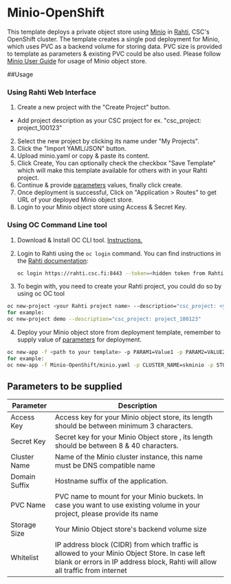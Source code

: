 # Minio-OpenShift

This template deploys a private object store using [Minio](https://min.io/) in [Rahti](https://rahti.csc.fi/), CSC's OpenShift cluster. The template creates a single pod deployment for Minio, which uses PVC as a backend volume for storing data. PVC size is provided to template as parameters & existing PVC could be also used. Please follow [Minio User Guide](https://www.markdownguide.org/basic-syntax/) for usage of Minio object store.

##Usage

### Using Rahti Web Interface
1. Create a new project with the "Create Project" button.
  * Add project description as your CSC project for ex. "csc_project: project_100123"
2. Select the new project by clicking its name under "My Projects".
3. Click the "Import YAML/JSON" button.
4. Upload minio.yaml or copy & paste its content.
5. Click Create, You can optionally check the checkbox "Save Template" which will make this template available for others with in your Rahti project.
6. Continue & provide [parameters](#parameters-to-be-supplied) values, finally click create.
7. Once deployment is successful, Click on "Application > Routes" to get URL of your deployed Minio object store.
8. Login to your Minio object store using Access & Secret Key.

### Using OC Command Line tool
1. Download & Install OC CLI tool. [Instructions.](https://docs.okd.io/latest/cli_reference/get_started_cli.html)
2. Login to Rahti using the `oc login` command. You can find
   instructions in the [Rahti documentation](https://rahti.csc.fi/usage/cli/):

   ```bash
   oc login https://rahti.csc.fi:8443 --token=<hidden token from Rahti>
   ```
3. To begin with, you need to create your Rahti project, you could do so by using oc OC tool
 ```bash
oc new-project <your Rahti project name> --description="csc_project: <your CSC project name>"
for example:
oc new-project demo --description="csc_project: project_100123"
```
4. Deploy your Minio object store from deployment template, remember to supply value of [parameters](#parameters-to-be-supplied) for deployment.  
```bash
oc new-app -f <path to your template> -p PARAM1=Value1 -p PARAM2=VALUE2 -p PARAM3=VALUE3
for example:
oc new-app -f Minio-OpenShift/minio.yaml -p CLUSTER_NAME=skminio -p STORAGE_SIZE=2Gi
```
## Parameters to be supplied

|Parameter|	Description|
|---------|------------|
|Access Key	| Access key for your Minio object store, its length should be between minimum 3 characters.|
|Secret Key	|Secret key for your Minio Object store , its length should be between 8 & 40 characters.|
|Cluster Name	|Name of the Minio cluster instance, this name must be DNS compatible name|
|Domain Suffix	| Hostname suffix of the application.|
|PVC Name |	PVC name to mount for your Minio buckets. In case you want to use existing volume in your project, please provide its name|
|Storage Size|	Your Minio Object store's backend volume size|
|Whitelist|	IP address block (CIDR) from which traffic is allowed to your Minio Object Store. In case left blank or errors in IP address block, Rahti will allow all traffic from internet |
